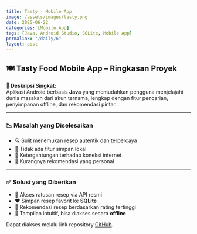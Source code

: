 ```yaml
---
title: Tasty - Mobile App
image: /assets/images/tasty.png
date: 2025-06-22
categories: [Mobile App]
tags: [Java, Android Studio, SQLite, Mobile App]
permalink: "/daily/6"
layout: post
---
```


## 🍽️ Tasty Food Mobile App – Ringkasan Proyek

**📌 Deskripsi Singkat:**  
Aplikasi Android berbasis **Java** yang memudahkan pengguna menjelajahi dunia masakan dari akun ternama, lengkap dengan fitur pencarian, penyimpanan offline, dan rekomendasi pintar.

---

### 📉 Masalah yang Diselesaikan
- 🔍 Sulit menemukan resep autentik dan terpercaya  
- 💾 Tidak ada fitur simpan lokal  
- 📶 Ketergantungan terhadap koneksi internet  
- 🧠 Kurangnya rekomendasi yang personal  

---

### ✅ Solusi yang Diberikan
- 📡 Akses ratusan resep via API resmi  
- ❤️ Simpan resep favorit ke **SQLite**  
- 🌟 Rekomendasi resep berdasarkan rating tertinggi  
- 📲 Tampilan intuitif, bisa diakses secara **offline**



Dapat diakses melalu link repository [GitHub](https://github.com/alifsarezkyrahmah/Tasty-Food-Mobile-App.git).
 